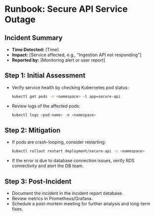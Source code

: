 # Runbook: Secure API Service Outage

## Incident Summary
- **Time Detected:** [Time]
- **Impact:** [Service affected, e.g., "Ingestion API not responding"]
- **Reported by:** [Monitoring alert or user report]

## Step 1: Initial Assessment
- Verify service health by checking Kubernetes pod status:
  ```bash
  kubectl get pods -n <namespace> -l app=secure-api
  ```
- Review logs of the affected pods:
  ```bash
  kubectl logs <pod-name> -n <namespace>
  ```

## Step 2: Mitigation
- If pods are crash-looping, consider restarting:
  ```bash
  kubectl rollout restart deployment/secure-api -n <namespace>
  ```
- If the error is due to database connection issues, verify RDS connectivity and alert the DB team.

## Step 3: Post-Incident
- Document the incident in the incident report database.
- Review metrics in Prometheus/Grafana.
- Schedule a post-mortem meeting for further analysis and long-term fixes.
